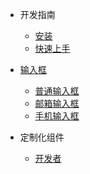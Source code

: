 * 开发指南
    * [安装](/components/install.md)
    * [快速上手](/components/quick-start.md)

* [输入框](/components/input.md)
    * [普通输入框](components/input-input.md)
    * [邮箱输入框](components/input-email.md)
    * [手机输入框](components/input-phone.md)

* 定制化组件
    * [开发者](/components/dev-component.md)